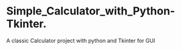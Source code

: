 # Simple_Calculator_with_Python-Tkinter.
A classic Calculator project  with python  and Tkinter for GUI 
